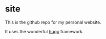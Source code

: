 # site

This is the github repo for my personal website. 

It uses the wonderful [hugo](https://gohugo.io/) framework.  
